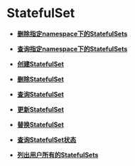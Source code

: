 # StatefulSet<a name="topic_300000014"></a>

 

-   **[删除指定namespace下的StatefulSets](删除指定namespace下的StatefulSets.md)**  

-   **[查询指定namespace下的StatefulSets](查询指定namespace下的StatefulSets.md)**  

-   **[创建StatefulSet](创建StatefulSet.md)**  

-   **[删除StatefulSet](删除StatefulSet.md)**  

-   **[查询StatefulSet](查询StatefulSet.md)**  

-   **[更新StatefulSet](更新StatefulSet.md)**  

-   **[替换StatefulSet](替换StatefulSet.md)**  

-   **[查询StatefulSet状态](查询StatefulSet状态.md)**  

-   **[列出用户所有的StatefulSets](列出用户所有的StatefulSets.md)**  



